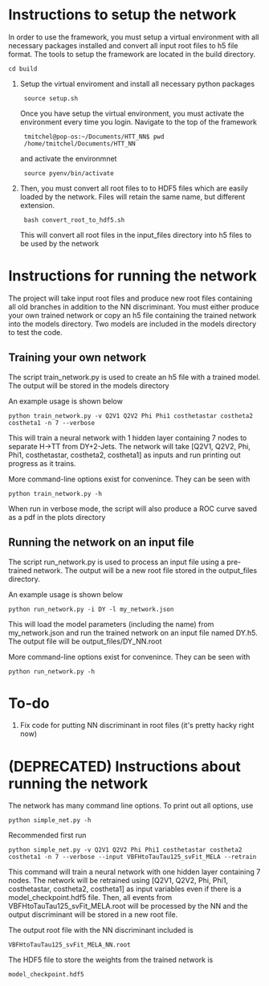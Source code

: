 # Instructions to setup the network

In order to use the framework, you must setup a virtual environment with all necessary packages installed and convert all input root files to h5 file format. The tools to setup the framework are located in the build directory.

    cd build

1. Setup the virtual enviroment and install all necessary python packages

        source setup.sh

    Once you have setup the virtual environment, you must activate the environment every time you login. Navigate to the top of the framework

        tmitchel@pop-os:~/Documents/HTT_NN$ pwd
        /home/tmitchel/Documents/HTT_NN

    and activate the environmnet

        source pyenv/bin/activate

2. Then, you must convert all root files to to HDF5 files which are easily loaded by the network. Files will retain the same name, but different extension.

        bash convert_root_to_hdf5.sh

    This will convert all root files in the input_files directory into h5 files to be used by the network

# Instructions for running the network

The project will take input root files and produce new root files containing all old branches in addition to the NN discriminant. You must either produce your own trained network or copy an h5 file containing the trained network into the models directory. Two models are included in the models directory to test the code.

## Training your own network

The script train_network.py is used to create an h5 file with a trained model. The output will be stored in the models directory

An example usage is shown below

    python train_network.py -v Q2V1 Q2V2 Phi Phi1 costhetastar costheta2 costheta1 -n 7 --verbose

This will train a neural network with 1 hidden layer containing 7 nodes to separate H->TT from DY+2-Jets. The network will take [Q2V1, Q2V2, Phi, Phi1, costhetastar, costheta2, costheta1] as inputs and run printing out progress as it trains.

More command-line options exist for convenince. They can be seen with 

    python train_network.py -h

When run in verbose mode, the script will also produce a ROC curve saved as a pdf in the plots directory

## Running the network on an input file

The script run_network.py is used to process an input file using a pre-trained network. The output will be a new root file stored in the output_files directory.

An example usage is shown below

    python run_network.py -i DY -l my_network.json

This will load the model parameters (including the name) from my_network.json and run the trained network on an input file named DY.h5. The output file will be output_files/DY_NN.root

More command-line options exist for convenince. They can be seen with 

    python run_network.py -h

# To-do

1. Fix code for putting NN discriminant in root files (it's pretty hacky right now)

# (DEPRECATED) Instructions about running the network

The network has many command line options. To print out all options, use

    python simple_net.py -h

Recommended first run

    python simple_net.py -v Q2V1 Q2V2 Phi Phi1 costhetastar costheta2 costheta1 -n 7 --verbose --input VBFHtoTauTau125_svFit_MELA --retrain

This command will train a neural network with one hidden layer containing 7 nodes. The network will be retrained using [Q2V1, Q2V2, Phi, Phi1, costhetastar, costheta2, costheta1] as input variables even if there is a model_checkpoint.hdf5 file. Then, all events from VBFHtoTauTau125_svFit_MELA.root will be processed by the NN and the output discriminant will be stored in a new root file.

The output root file with the NN discriminant included is

    VBFHtoTauTau125_svFit_MELA_NN.root

The HDF5 file to store the weights from the trained network is

    model_checkpoint.hdf5

